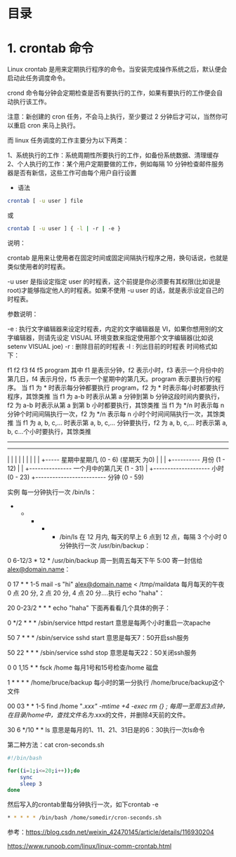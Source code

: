 # 目录

# 1. crontab 命令

Linux crontab 是用来定期执行程序的命令。当安装完成操作系统之后，默认便会启动此任务调度命令。

crond 命令每分钟会定期检查是否有要执行的工作，如果有要执行的工作便会自动执行该工作。

注意：新创建的 cron 任务，不会马上执行，至少要过 2 分钟后才可以，当然你可以重启 cron 来马上执行。

而 linux 任务调度的工作主要分为以下两类：

1、系统执行的工作：系统周期性所要执行的工作，如备份系统数据、清理缓存
2、个人执行的工作：某个用户定期要做的工作，例如每隔 10 分钟检查邮件服务器是否有新信，这些工作可由每个用户自行设置

* 语法

``` bash
crontab [ -u user ] file
```

或

``` bash
crontab [ -u user ] { -l | -r | -e }
```

说明：

crontab 是用来让使用者在固定时间或固定间隔执行程序之用，换句话说，也就是类似使用者的时程表。

-u user 是指设定指定 user 的时程表，这个前提是你必须要有其权限(比如说是 root)才能够指定他人的时程表。如果不使用 -u user 的话，就是表示设定自己的时程表。

参数说明：

-e : 执行文字编辑器来设定时程表，内定的文字编辑器是 VI，如果你想用别的文字编辑器，则请先设定 VISUAL 环境变数来指定使用那个文字编辑器(比如说 setenv VISUAL joe)
-r : 删除目前的时程表
-l : 列出目前的时程表
时间格式如下：

f1 f2 f3 f4 f5 program
其中 f1 是表示分钟，f2 表示小时，f3 表示一个月份中的第几日，f4 表示月份，f5 表示一个星期中的第几天。program 表示要执行的程序。
当 f1 为 * 时表示每分钟都要执行 program，f2 为 * 时表示每小时都要执行程序，其馀类推
当 f1 为 a-b 时表示从第 a 分钟到第 b 分钟这段时间内要执行，f2 为 a-b 时表示从第 a 到第 b 小时都要执行，其馀类推
当 f1 为 */n 时表示每 n 分钟个时间间隔执行一次，f2 为 */n 表示每 n 小时个时间间隔执行一次，其馀类推
当 f1 为 a, b, c,... 时表示第 a, b, c,... 分钟要执行，f2 为 a, b, c,... 时表示第 a, b, c...个小时要执行，其馀类推

*    *    *    *    *
-    -    -    -    -
|    |    |    |    |
|    |    |    |    +----- 星期中星期几 (0 - 6) (星期天 为0)
|    |    |    +---------- 月份 (1 - 12) 
|    |    +--------------- 一个月中的第几天 (1 - 31)
|    +-------------------- 小时 (0 - 23)
+------------------------- 分钟 (0 - 59)

实例
每一分钟执行一次 /bin/ls：

* * * * * /bin/ls
在 12 月内, 每天的早上 6 点到 12 点，每隔 3 个小时 0 分钟执行一次 /usr/bin/backup：

0 6-12/3 * 12 * /usr/bin/backup
周一到周五每天下午 5:00 寄一封信给 alex@domain.name：

0 17 * * 1-5 mail -s "hi" alex@domain.name < /tmp/maildata
每月每天的午夜 0 点 20 分, 2 点 20 分, 4 点 20 分....执行 echo "haha"：

20 0-23/2 * * * echo "haha"
下面再看看几个具体的例子：

0 */2 * * * /sbin/service httpd restart  意思是每两个小时重启一次apache 

50 7 * * * /sbin/service sshd start  意思是每天7：50开启ssh服务 

50 22 * * * /sbin/service sshd stop  意思是每天22：50关闭ssh服务 

0 0 1,15 * * fsck /home  每月1号和15号检查/home 磁盘 

1 * * * * /home/bruce/backup  每小时的第一分执行 /home/bruce/backup这个文件 

00 03 * * 1-5 find /home "*.xxx" -mtime +4 -exec rm {} \;  每周一至周五3点钟，在目录/home中，查找文件名为*.xxx的文件，并删除4天前的文件。

30 6 */10 * * ls  意思是每月的1、11、21、31日是的6：30执行一次ls命令



第二种方法：cat cron-seconds.sh

``` bash
#!/bin/bash

for((i=1;i<=20;i++));do
    sync
    sleep 3
done
```

然后写入的crontab里每分钟执行一次，如下crontab -e

``` bash
* * * * * /bin/bash /home/somedir/cron-seconds.sh
```

参考：<https://blog.csdn.net/weixin_42470145/article/details/116930204>

<https://www.runoob.com/linux/linux-comm-crontab.html>
